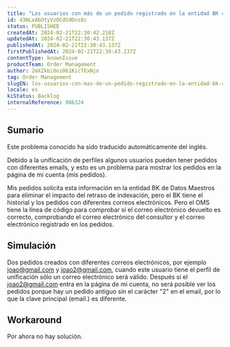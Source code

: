 ```yaml
---
title: "Los usuarios con más de un pedido registrado en la entidad BK con diferentes correos electrónicos no pueden ver los pedidos en la página Mi cuenta"
id: 43NLxAbOtyVzOCdS9Dns8c
status: PUBLISHED
createdAt: 2024-02-21T22:30:42.218Z
updatedAt: 2024-02-21T22:30:43.137Z
publishedAt: 2024-02-21T22:30:43.137Z
firstPublishedAt: 2024-02-21T22:30:43.137Z
contentType: knownIssue
productTeam: Order Management
author: 2mXZkbi0oi061KicTExNjo
tag: Order Management
slugEN: los-usuarios-con-mas-de-un-pedido-registrado-en-la-entidad-bk-con-diferentes-correos-electronicos-no-pueden-ver-los-pedidos-en-la-pagina-mi-cuenta
locale: es
kiStatus: Backlog
internalReference: 986324
---
```


## Sumario

<div class="alert alert-info">
  <p>Este problema conocido ha sido traducido automáticamente del inglés.</p>
</div>


Debido a la unificación de perfiles algunos usuarios pueden tener pedidos con diferentes emails, y esto es un problema para mostrar los pedidos en la página de mi cuenta (mis pedidos).

Mis pedidos solicita esta información en la entidad BK de Datos Maestros para eliminar el impacto del retraso de indexación, pero el BK tiene el historial y los pedidos con diferentes correos electrónicos. Pero el OMS tiene la línea de código para comprobar si el correo electrónico devuelto es correcto, comprobando el correo electrónico del consultor y el correo electrónico registrado en los pedidos.


##

## Simulación


Dos pedidos creados con diferentes correos electrónicos, por ejemplo joao@gmail.com y joao2@gmail.com, cuando este usuario tiene el perfil de unificación sólo un correo electrónico será válido.
Después si el joao2@gmail.com entra en la página de mi cuenta, no será posible ver los pedidos porque hay un pedido antiguo sin el carácter "2" en el email, por lo que la clave principal (email.) es diferente.





## Workaround


Por ahora no hay solución.





